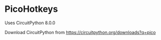 # PicoHotkeys
Uses CircuitPython 8.0.0

Download CircuitPython from https://circuitpython.org/downloads?q=pico
